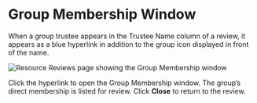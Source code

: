 # Group Membership Window

When a group trustee appears in the Trustee Name column of a review, it appears as a blue hyperlink
in addition to the group icon displayed in front of the name.

![Resource Reviews page showing the Group Membership window](/img/product_docs/accessanalyzer/11.6/admin/action/activedirectory/operations/groupmembership.webp)

Click the hyperlink to open the Group Membership window. The group’s direct membership is listed for
review. Click **Close** to return to the review.

